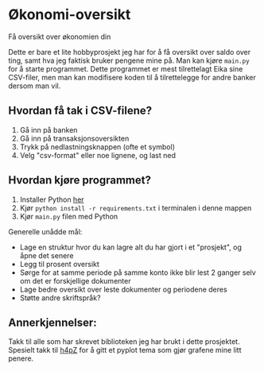 # Økonomi-oversikt
Få oversikt over økonomien din

Dette er bare et lite hobbyprosjekt jeg har for å få oversikt over saldo over ting, samt hva jeg faktisk bruker pengene mine på. Man kan kjøre `main.py` for å starte programmet. Dette programmet er mest tilrettelagt Eika sine CSV-filer, men man kan modifisere koden til å tilrettelegge for andre banker dersom man vil. 

## Hvordan få tak i CSV-filene? 
1. Gå inn på banken
2. Gå inn på transaksjonsoversikten
3. Trykk på nedlastningsknappen (ofte et symbol)
4. Velg "csv-format" eller noe lignene, og last ned

## Hvordan kjøre programmet? 
1. Installer Python [her](https://www.python.org/)
2. Kjør `python install -r requirements.txt` i terminalen i denne mappen
3. Kjør `main.py` filen med Python

Generelle unådde mål: 
- Lage en struktur hvor du kan lagre alt du har gjort i et "prosjekt", og åpne det senere
- Legg til prosent oversikt
- Sørge for at samme periode på samme konto ikke blir lest 2 ganger selv om det er forskjellige dokumenter
- Lage bedre oversikt over leste dokumenter og periodene deres
- Støtte andre skriftspråk?

## Annerkjennelser:
Takk til alle som har skrevet biblioteken jeg har brukt i dette prosjektet. Spesielt takk til [h4pZ](https://github.com/h4pZ/rose-pine-matplotlib) for å gitt et pyplot tema som gjør grafene mine litt penere.
